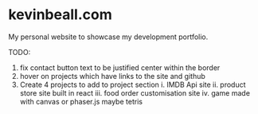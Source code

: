 # kevinbeall.com

My personal website to showcase my development portfolio. 


TODO: 

1. fix contact button text to be justified center within the border
2. hover on projects which have links to the site and github 
3. Create 4 projects to add to project section
  i. IMDB Api site
  ii. product store site built in react
  iii. food order customisation site
  iv. game made with canvas or phaser.js maybe tetris
